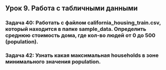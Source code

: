 ## Урок 9. Работа с табличными данными

### **Задача 40: Работать с файлом california_housing_train.csv, который находится в папке sample_data. Определить среднюю стоимость дома, где кол-во людей от 0 до 500 (population).**

### **Задача 42: Узнать какая максимальная households в зоне минимального значения population.**

